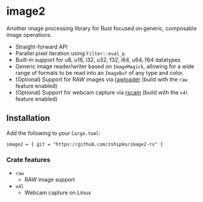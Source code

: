 # image2

Another image processing library for Rust focused on generic, composable image operations.

- Straight-forward API
- Parallel pixel iteration using `Filter::eval_p`
- Built-in support for u8, u16, i32, u32, f32, i64, u64, f64 datatypes
- Generic image reader/writer based on `ImageMagick`, allowing for a wide range of formats to be read into an `ImageBuf` of any type and color.
- (Optional) Support for RAW images via [rawloader](https://crates.io/crates/rawloader) (build with the `raw` feature enabled)
- (Optional) Support for webcam capture via [rscam](https://github.com/loyd/rscam) (build with the `v4l` feature enabled)

## Installation

Add the following to your `Cargo.toml`:

    image2 = { git = "https://github.com/zshipko/image2-rs" }

### Crate features

- `raw`
    * RAW image support
- `v4l`
    * Webcam capture on Linux
